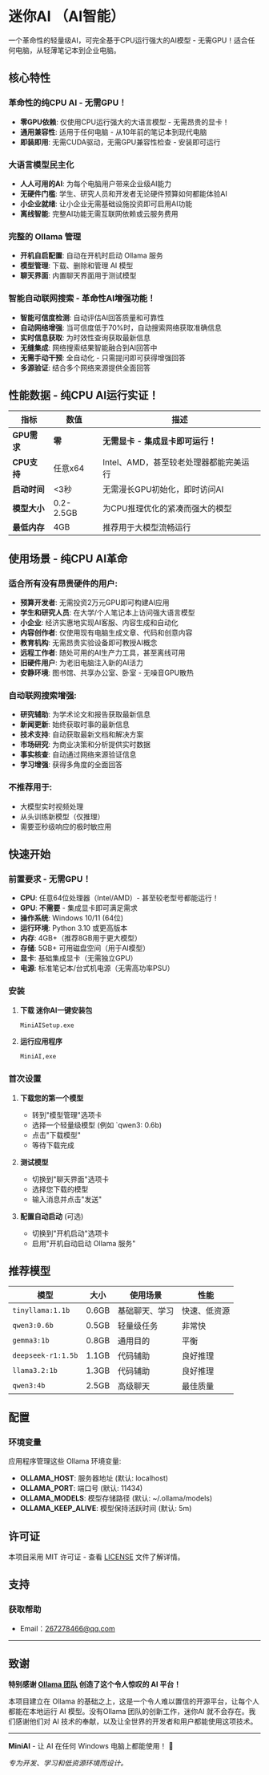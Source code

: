 # 迷你AI （AI智能）

一个革命性的轻量级AI，可完全基于CPU运行强大的AI模型 - 无需GPU！适合任何电脑，从轻薄笔记本到企业电脑。


## 核心特性

### **革命性的纯CPU AI - 无需GPU！**
- **零GPU依赖**: 仅使用CPU运行强大的大语言模型 - 无需昂贵的显卡！
- **通用兼容性**: 适用于任何电脑 - 从10年前的笔记本到现代电脑 
- **即装即用**: 无需CUDA驱动，无需GPU兼容性检查 - 安装即可运行

### **大语言模型民主化**
- **人人可用的AI**: 为每个电脑用户带来企业级AI能力
- **无硬件门槛**: 学生、研究人员和开发者无论硬件预算如何都能体验AI
- **小企业就绪**: 让小企业无需基础设施投资即可启用AI功能
- **离线智能**: 完整AI功能无需互联网依赖或云服务费用

### **完整的 Ollama 管理**
- **开机自启配置**: 自动在开机时启动 Ollama 服务
- **模型管理**: 下载、删除和管理 AI 模型
- **聊天界面**: 内置聊天界面用于测试模型

### **智能自动联网搜索 - 革命性AI增强功能！**
- **智能可信度检测**: 自动评估AI回答质量和可靠性
- **自动网络增强**: 当可信度低于70%时，自动搜索网络获取准确信息
- **实时信息获取**: 为时效性查询获取最新信息
- **无缝集成**: 网络搜索结果智能融合到AI回答中
- **无需手动干预**: 全自动化 - 只需提问即可获得增强回答
- **多源验证**: 结合多个网络来源提供全面回答


## 性能数据 - 纯CPU AI运行实证！

| 指标 | 数值 | 描述 |
|------|------|------|
| **GPU需求** | **零** | **无需显卡 - 集成显卡即可运行！** |
| **CPU支持** | 任意x64 | Intel、AMD，甚至较老处理器都能完美运行 |
| **启动时间** | <3秒 | 无需漫长GPU初始化，即时访问AI |
| **模型大小** | 0.2-2.5GB | 为CPU推理优化的紧凑而强大的模型 |
| **最低内存** | 4GB | 推荐用于大模型流畅运行 |


## 使用场景 - 纯CPU AI革命

### **适合所有没有昂贵硬件的用户:**
- **预算开发者**: 无需投资2万元GPU即可构建AI应用
- **学生和研究人员**: 在大学/个人笔记本上访问强大语言模型
- **小企业**: 经济实惠地实现AI客服、内容生成和自动化
- **内容创作者**: 仅使用现有电脑生成文章、代码和创意内容
- **教育机构**: 无需昂贵实验设备即可教授AI概念
- **远程工作者**: 随处可用的AI生产力工具，甚至离线可用
- **旧硬件用户**: 为老旧电脑注入新的AI活力
- **安静环境**: 图书馆、共享办公室、卧室 - 无噪音GPU散热

### **自动联网搜索增强:**
- **研究辅助**: 为学术论文和报告获取最新信息
- **新闻更新**: 始终获取时事的最新信息
- **技术支持**: 自动获取最新文档和解决方案
- **市场研究**: 为商业决策和分析提供实时数据
- **事实核查**: 自动通过网络来源验证信息
- **学习增强**: 获得多角度的全面回答

### **不推荐用于:**
- 大模型实时视频处理
- 从头训练新模型（仅推理）
- 需要亚秒级响应的极时敏应用


## 快速开始

### 前置要求 - 无需GPU！
- **CPU**: 任意64位处理器（Intel/AMD）- 甚至较老型号都能运行！
- **GPU**: **不需要** - 集成显卡即可满足需求
- **操作系统**: Windows 10/11 (64位)
- **运行环境**: Python 3.10 或更高版本
- **内存**: 4GB+（推荐8GB用于更大模型）
- **存储**: 5GB+ 可用磁盘空间（用于AI模型）
- **显卡**: 基础集成显卡（无需独立GPU）
- **电源**: 标准笔记本/台式机电源（无需高功率PSU）

### 安装

1. **下载 迷你AI一键安装包**
   ```bash
   MiniAISetup.exe
   ```
2. **运行应用程序**
   ```bash
   MiniAI,exe
   ```

### 首次设置

1. **下载您的第一个模型**
   - 转到"模型管理"选项卡
   - 选择一个轻量级模型 (例如 `qwen3: 0.6b)
   - 点击"下载模型"
   - 等待下载完成

2. **测试模型**
   - 切换到"聊天界面"选项卡
   - 选择您下载的模型
   - 输入消息并点击"发送"

3. **配置自动启动** (可选)
   - 切换到"开机启动"选项卡
   - 启用"开机自动启动 Ollama 服务"



## 推荐模型

| 模型 | 大小 | 使用场景 | 性能 |
|------|------|----------|------|
| `tinyllama:1.1b` | 0.6GB | 基础聊天、学习 | 快速、低资源 |
| `qwen3:0.6b` | 0.5GB | 轻量级任务 | 非常快 |
| `gemma3:1b` | 0.8GB | 通用目的 | 平衡 |
| `deepseek-r1:1.5b` | 1.1GB | 代码辅助 | 良好推理 |
| `llama3.2:1b` | 1.3GB | 代码辅助 | 良好推理 |
| `qwen3:4b` | 2.5GB | 高级聊天 | 最佳质量 |

## 配置

### 环境变量
应用程序管理这些 Ollama 环境变量:

- **OLLAMA_HOST**: 服务器地址 (默认: localhost)
- **OLLAMA_PORT**: 端口号 (默认: 11434)
- **OLLAMA_MODELS**: 模型存储路径 (默认: ~/.ollama/models)
- **OLLAMA_KEEP_ALIVE**: 模型保持活跃时间 (默认: 5m)


## 许可证

本项目采用 MIT 许可证 - 查看 [LICENSE](LICENSE) 文件了解详情。


## 支持

### 获取帮助
- Email：267278466@qq.com

---

## 致谢

**特别感谢 [Ollama 团队](https://github.com/ollama/ollama) 创造了这个令人惊叹的 AI 平台！**

本项目建立在 Ollama 的基础之上，这是一个令人难以置信的开源平台，让每个人都能在本地运行 AI 模型。没有Ollama 团队的创新工作，迷你AI 就不会存在。我们感谢他们对 AI 技术的奉献，以及让全世界的开发者和用户都能使用这项技术。


---

**MiniAI** - 让 AI 在任何 Windows 电脑上都能使用！ 🚀

*专为开发、学习和低资源环境而设计。* 

